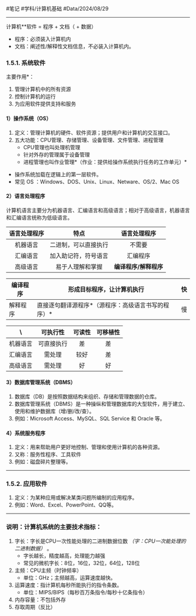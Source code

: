 #笔记 #学科/计算机基础 #Data/2024/08/29

---
计算机**软件 = 程序 + 文档（ + 数据）
- 程序：必须装入计算机内
- 文档：阐述性/解释性文档信息，不必装入计算机内。

### 1.5.1. 系统软件
主要作用*：
1. 管理计算机中的所有资源
2. 控制计算机的运行
3. 为应用软件提供支持和服务
#### 1）操作系统（OS）
1. 定义：管理计算机的硬件、软件资源；提供用户和计算机的交互接口。
2. 五大功能：CPU管理、存储管理、设备管理、文件管理、进程管理
	- CPU管理也叫处理机管理
	- 针对外存的管理属于设备管理
	- 进程管理也叫作业管理*（作业：提供给操作系统执行任务的工作单元）*
- 操作系统加载在逻辑上的第一层软件。
- 常见 OS ：Windows、DOS、Unix、Linux、Netware、OS/2、Mac OS
#### 2）语言处理程序
计算机语言主要分为机器语言、汇编语言和高级语言；相对于高级语言，机器语言和汇编语言统称为低级语言。

| 语言处理程序 |     特点     |    语言处理程序     |
| :----: | :--------: | :-----------: |
|  机器语言  | 二进制，可以直接执行 |      不需要      |
|  汇编语言  | 加入助记符，符号语言 |     汇编程序      |
|  高级语言  |  易于人理解和掌握  | **编译程序/解释程序** |

| 编译程序 | 形成目标程序，让计算机执行              | 快   |
| ---- | -------------------------- | --- |
| 解释程序 | 直接逐句翻译源程序*（源程序：高级语言书写的程序）* | 慢   |

|  \   | 可执行性  | 可读性 | 可移植性 |
| :--: | :---: | :-: | :--: |
| 机器语言 | 可直接执行 |  差  |  差   |
| 汇编语言 |  需处理  | 较好  |  差   |
| 高级语言 |  需处理  |  好  |  好   |
#### 3）数据库管理系统（DBMS）
1. 数据库（DB）是按照数据结构来组织、存储和管理数据的仓库。
2. 数据库管理系统（DBMS）是一种操纵和管理数据库的大型软件，用于建立、使用和维护数据库（增/删/改/查）。
3. 例如：Microsoft Access、MySQL、SQL Service 和 Oracle 等。
#### 4）系统服务程序
1. 定义：用来帮助用户更好地控制、管理和使用计算机的各种资源。
2. 又称：服务性程序、工具软件
3. 例如：磁盘碎片整理等。

---
### 1.5.2. 应用软件
1. 定义：为某种应用或解决某类问题所编制的应用程序。
2. 例如：Word、Excel、PowerPoint、QQ等。

---
### 说明：计算机系统的主要技术指标：
1. 字长：字长是CPU一次性能处理的二进制数据位数 *（字：CPU一次能处理的二进制数据）* 。
	- 字长越长，精度越高，处理能力越强
	- 常见的微机字长：8位，16位，32位，64位，128位
2. 主频：CPU主频（时钟频率）
	- 单位：GHz；主频越高，运算速度越快。
3. 运算速度：指计算机每秒所能执行的指令条数。
	- 单位：MIPS/BIPS（每秒百万条指令/每秒十亿条指令）
4. 内存容量：不包括外存
5. 存取周期（反比）